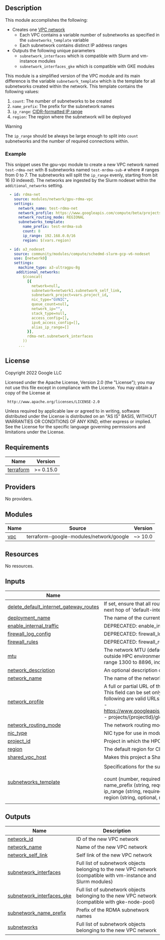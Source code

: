 ## Description

This module accomplishes the following:

* Creates one [VPC network][cft-network]
  * Each VPC contains a variable number of subnetworks as specified in the
    `subnetworks_template` variable
  * Each subnetwork contains distinct IP address ranges
* Outputs the following unique parameters
  * `subnetwork_interfaces` which is compatible with Slurm and vm-instance
     modules
  * `subnetwork_interfaces_gke` which is compatible with GKE modules

This module is a simplified version of the VPC module and its main difference
is the variable `subnetwork_template` which is the template for all subnetworks
created within the network.  This template contains the following values:

1. `count`: The number of subnetworks to be created
1. `name_prefix`: The prefix for the subnetwork names
1. `ip_range`: [CIDR-formatted IP range][cidr]
1. `region`: The region where the subnetwork will be deployed

> [!WARNING]
> The `ip_range` should be always be large enough to split into `count`
> subnetworks and the number of required connections within.

[cft-network]: https://github.com/terraform-google-modules/terraform-google-network/tree/v10.0.0
[cidr]: https://en.wikipedia.org/wiki/Classless_Inter-Domain_Routing#CIDR_notation

### Example

This snippet uses the gpu-vpc module to create a new VPC network named
`test-rdma-net` with 8 subnetworks named `test-mrdma-sub-#` where # ranges from
0 to 7.  The subnetworks will split the `ip_range` evenly, starting from bit 16
(0 indexed).  The networks are ingested by the Slurm nodeset within the
`additional_networks` setting.

```yaml
  - id: rdma-net
    source: modules/network/gpu-rdma-vpc
    settings:
      network_name: test-rdma-net
      network_profile: https://www.googleapis.com/compute/beta/projects/$(vars.project_id)/global/networkProfiles/$(vars.zone)-vpc-roce
      network_routing_mode: REGIONAL
      subnetworks_template:
        name_prefix: test-mrdma-sub
        count: 8
        ip_range: 192.168.0.0/16
        region: $(vars.region)

  - id: a3_nodeset
    source: community/modules/compute/schedmd-slurm-gcp-v6-nodeset
    use: [network0]
    settings:
      machine_type: a3-ultragpu-8g
     additional_networks:
        $(concat(
          [{
            network=null,
            subnetwork=network1.subnetwork_self_link,
            subnetwork_project=vars.project_id,
            nic_type="GVNIC",
            queue_count=null,
            network_ip="",
            stack_type=null,
            access_config=[],
            ipv6_access_config=[],
            alias_ip_range=[]
          }],
          rdma-net.subnetwork_interfaces
        ))
      ...
```

## License

<!-- BEGINNING OF PRE-COMMIT-TERRAFORM DOCS HOOK -->
Copyright 2022 Google LLC

Licensed under the Apache License, Version 2.0 (the "License");
you may not use this file except in compliance with the License.
You may obtain a copy of the License at

     http://www.apache.org/licenses/LICENSE-2.0

Unless required by applicable law or agreed to in writing, software
distributed under the License is distributed on an "AS IS" BASIS,
WITHOUT WARRANTIES OR CONDITIONS OF ANY KIND, either express or implied.
See the License for the specific language governing permissions and
limitations under the License.

## Requirements

| Name | Version |
|------|---------|
| <a name="requirement_terraform"></a> [terraform](#requirement\_terraform) | >= 0.15.0 |

## Providers

No providers.

## Modules

| Name | Source | Version |
|------|--------|---------|
| <a name="module_vpc"></a> [vpc](#module\_vpc) | terraform-google-modules/network/google | ~> 10.0 |

## Resources

No resources.

## Inputs

| Name | Description | Type | Default | Required |
|------|-------------|------|---------|:--------:|
| <a name="input_delete_default_internet_gateway_routes"></a> [delete\_default\_internet\_gateway\_routes](#input\_delete\_default\_internet\_gateway\_routes) | If set, ensure that all routes within the network specified whose names begin with 'default-route' and with a next hop of 'default-internet-gateway' are deleted | `bool` | `false` | no |
| <a name="input_deployment_name"></a> [deployment\_name](#input\_deployment\_name) | The name of the current deployment | `string` | n/a | yes |
| <a name="input_enable_internal_traffic"></a> [enable\_internal\_traffic](#input\_enable\_internal\_traffic) | DEPRECATED: enable\_internal\_traffic can not be specified for gpu-rdma-vpc. | `bool` | `null` | no |
| <a name="input_firewall_log_config"></a> [firewall\_log\_config](#input\_firewall\_log\_config) | DEPRECATED: firewall\_log\_config can not be specified for gpu-rdma-vpc. | `string` | `null` | no |
| <a name="input_firewall_rules"></a> [firewall\_rules](#input\_firewall\_rules) | DEPRECATED: firewall\_rules can not be specified for gpu-rdma-vpc. | `any` | `null` | no |
| <a name="input_mtu"></a> [mtu](#input\_mtu) | The network MTU (default: 8896). Recommended values: 0 (use Compute Engine default), 1460 (default outside HPC environments), 1500 (Internet default), or 8896 (for Jumbo packets). Allowed are all values in the range 1300 to 8896, inclusively. | `number` | `8896` | no |
| <a name="input_network_description"></a> [network\_description](#input\_network\_description) | An optional description of this resource (changes will trigger resource destroy/create) | `string` | `""` | no |
| <a name="input_network_name"></a> [network\_name](#input\_network\_name) | The name of the network to be created (if unsupplied, will default to "{deployment\_name}-net") | `string` | `null` | no |
| <a name="input_network_profile"></a> [network\_profile](#input\_network\_profile) | A full or partial URL of the network profile to apply to this network.<br/>This field can be set only at resource creation time. For example, the<br/>following are valid URLs:<br/>- https://www.googleapis.com/compute/beta/projects/{projectId}/global/networkProfiles/{network_profile_name}<br/>- projects/{projectId}/global/networkProfiles/{network\_profile\_name}} | `string` | n/a | yes |
| <a name="input_network_routing_mode"></a> [network\_routing\_mode](#input\_network\_routing\_mode) | The network routing mode (default "REGIONAL") | `string` | `"REGIONAL"` | no |
| <a name="input_nic_type"></a> [nic\_type](#input\_nic\_type) | NIC type for use in modules that use the output | `string` | `"MRDMA"` | no |
| <a name="input_project_id"></a> [project\_id](#input\_project\_id) | Project in which the HPC deployment will be created | `string` | n/a | yes |
| <a name="input_region"></a> [region](#input\_region) | The default region for Cloud resources | `string` | n/a | yes |
| <a name="input_shared_vpc_host"></a> [shared\_vpc\_host](#input\_shared\_vpc\_host) | Makes this project a Shared VPC host if 'true' (default 'false') | `bool` | `false` | no |
| <a name="input_subnetworks_template"></a> [subnetworks\_template](#input\_subnetworks\_template) | Specifications for the subnetworks that will be created within this VPC.<br/><br/>count       (number, required, number of subnets to create, default is 8)<br/>name\_prefix (string, required, subnet name prefix, default is deployment name)<br/>ip\_range    (string, required, range of IPs for all subnets to share (CIDR format), default is 192.168.0.0/16)<br/>region      (string, optional, region to deploy subnets to, defaults to vars.region) | <pre>object({<br/>    count       = number<br/>    name_prefix = string<br/>    ip_range    = string<br/>    region      = optional(string)<br/>  })</pre> | <pre>{<br/>  "count": 8,<br/>  "ip_range": "192.168.0.0/16",<br/>  "name_prefix": null,<br/>  "region": null<br/>}</pre> | no |

## Outputs

| Name | Description |
|------|-------------|
| <a name="output_network_id"></a> [network\_id](#output\_network\_id) | ID of the new VPC network |
| <a name="output_network_name"></a> [network\_name](#output\_network\_name) | Name of the new VPC network |
| <a name="output_network_self_link"></a> [network\_self\_link](#output\_network\_self\_link) | Self link of the new VPC network |
| <a name="output_subnetwork_interfaces"></a> [subnetwork\_interfaces](#output\_subnetwork\_interfaces) | Full list of subnetwork objects belonging to the new VPC network (compatible with vm-instance and Slurm modules) |
| <a name="output_subnetwork_interfaces_gke"></a> [subnetwork\_interfaces\_gke](#output\_subnetwork\_interfaces\_gke) | Full list of subnetwork objects belonging to the new VPC network (compatible with gke-node-pool) |
| <a name="output_subnetwork_name_prefix"></a> [subnetwork\_name\_prefix](#output\_subnetwork\_name\_prefix) | Prefix of the RDMA subnetwork names |
| <a name="output_subnetworks"></a> [subnetworks](#output\_subnetworks) | Full list of subnetwork objects belonging to the new VPC network |
<!-- END OF PRE-COMMIT-TERRAFORM DOCS HOOK -->

